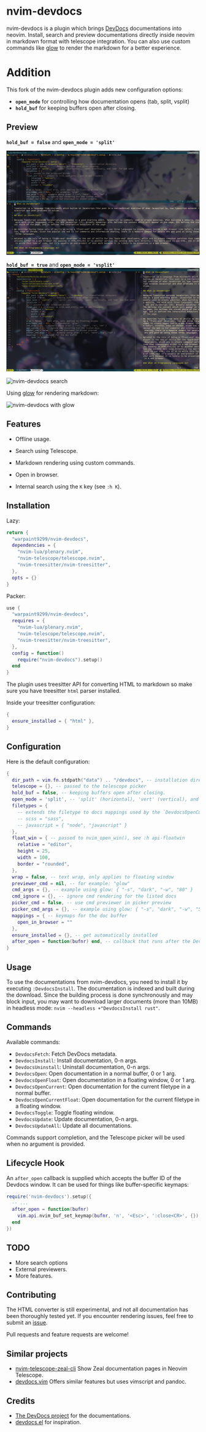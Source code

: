 # nvim-devdocs

nvim-devdocs is a plugin which brings [DevDocs](https://devdocs.io) documentations into neovim. Install, search and preview documentations directly inside neovim in markdown format with telescope integration. You can also use custom commands like [glow](https://github.com/charmbracelet/glow) to render the markdown for a better experience.

# Addition
This fork of the nvim-devdocs plugin adds new configuration options:
- **`open_mode`** for controlling how documentation opens (tab, split, vsplit) 
- **`hold_buf`** for keeping buffers open after closing.

## Preview
**`hold_buf = false`** and **`open_mode = 'split'`**

![nvim-devdocs split](./.github/preview-split.png)

**`hold_buf = true`** and **`open_mode = 'vsplit'`**
![nvim-devdocs hold_buf](./.github/preview-hold_buf.png)

![nvim-devdocs search](./.github/preview.png)

Using [glow](https://github.com/charmbracelet/glow) for rendering markdown:

![nvim-devdocs with glow](./.github/preview-glow.png)

## Features

- Offline usage.

- Search using Telescope.

- Markdown rendering using custom commands.

- Open in browser.

- Internal search using the `K` key (see `:h K`).

## Installation

Lazy:

```lua
return {
  "warpaint9299/nvim-devdocs",
  dependencies = {
    "nvim-lua/plenary.nvim",
    "nvim-telescope/telescope.nvim",
    "nvim-treesitter/nvim-treesitter",
  },
  opts = {}
}
```

Packer:

```lua
use {
  "warpaint9299/nvim-devdocs",
  requires = {
    "nvim-lua/plenary.nvim",
    "nvim-telescope/telescope.nvim",
    "nvim-treesitter/nvim-treesitter",
  },
  config = function()
    require("nvim-devdocs").setup()
  end
}
```

The plugin uses treesitter API for converting HTML to markdown so make sure you have treesitter `html` parser installed.

Inside your treesitter configuration:

```lua
{
  ensure_installed = { "html" },
}
```

## Configuration

Here is the default configuration:

```lua
{
  dir_path = vim.fn.stdpath("data") .. "/devdocs", -- installation directory
  telescope = {}, -- passed to the telescope picker
  hold_buf = false, -- keeping buffers open after closing. 
  open_mode = 'split', -- 'split' (horizontal), 'vert' (vertical), and 'tab' for tab edit
  filetypes = {
    -- extends the filetype to docs mappings used by the `DevdocsOpenCurrent` command, the version doesn't have to be specified
    -- scss = "sass",
    -- javascript = { "node", "javascript" }
  },
  float_win = { -- passed to nvim_open_win(), see :h api-floatwin
    relative = "editor",
    height = 25,
    width = 100,
    border = "rounded",
  },
  wrap = false, -- text wrap, only applies to floating window
  previewer_cmd = nil, -- for example: "glow"
  cmd_args = {}, -- example using glow: { "-s", "dark", "-w", "80" }
  cmd_ignore = {}, -- ignore cmd rendering for the listed docs
  picker_cmd = false, -- use cmd previewer in picker preview
  picker_cmd_args = {}, -- example using glow: { "-s", "dark", "-w", "50" }
  mappings = { -- keymaps for the doc buffer
    open_in_browser = ""
  },
  ensure_installed = {}, -- get automatically installed
  after_open = function(bufnr) end, -- callback that runs after the Devdocs window is opened. Devdocs buffer ID will be passed in
}
```

## Usage

To use the documentations from nvim-devdocs, you need to install it by executing `:DevdocsInstall`. The documentation is indexed and built during the download. Since the building process is done synchronously and may block input, you may want to download larger documents (more than 10MB) in headless mode: `nvim --headless +"DevdocsInstall rust"`.

## Commands

Available commands:

- `DevdocsFetch`: Fetch DevDocs metadata.
- `DevdocsInstall`: Install documentation, 0-n args.
- `DevdocsUninstall`: Uninstall documentation, 0-n args.
- `DevdocsOpen`: Open documentation in a normal buffer, 0 or 1 arg.
- `DevdocsOpenFloat`: Open documentation in a floating window, 0 or 1 arg.
- `DevdocsOpenCurrent`: Open documentation for the current filetype in a normal buffer.
- `DevdocsOpenCurrentFloat`: Open documentation for the current filetype in a floating window.
- `DevdocsToggle`: Toggle floating window.
- `DevdocsUpdate`: Update documentation, 0-n args.
- `DevdocsUpdateAll`: Update all documentations.

Commands support completion, and the Telescope picker will be used when no argument is provided.

## Lifecycle Hook

An `after_open` callback is supplied which accepts the buffer ID of the Devdocs window. It can be used for things like buffer-specific keymaps:

```lua
require('nvim-devdocs').setup({
  -- ...
  after_open = function(bufnr)
    vim.api.nvim_buf_set_keymap(bufnr, 'n', '<Esc>', ':close<CR>', {})
  end
})
```

## TODO

- More search options
- External previewers.
- More features.

## Contributing

The HTML converter is still experimental, and not all documentation has been thoroughly tested yet. If you encounter rendering issues, feel free to submit an [issue](https://github.com/warpaint9299/nvim-devdocs/issues).

Pull requests and feature requests are welcome!

## Similar projects

- [nvim-telescope-zeal-cli](https://gitlab.com/ivan-cukic/nvim-telescope-zeal-cli) Show Zeal documentation pages in Neovim Telescope.
- [devdocs.vim](https://github.com/girishji/devdocs.vim) Offers similar features but uses vimscript and pandoc.

## Credits

- [The DevDocs project](https://github.com/freeCodeCamp/devdocs) for the documentations.
- [devdocs.el](https://github.com/astoff/devdocs.el) for inspiration.
